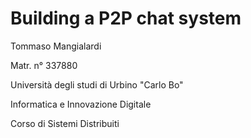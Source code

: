 # Building a P2P chat system

Tommaso Mangialardi

Matr. n° 337880

Università degli studi di Urbino "Carlo Bo"

Informatica e Innovazione Digitale

Corso di Sistemi Distribuiti
